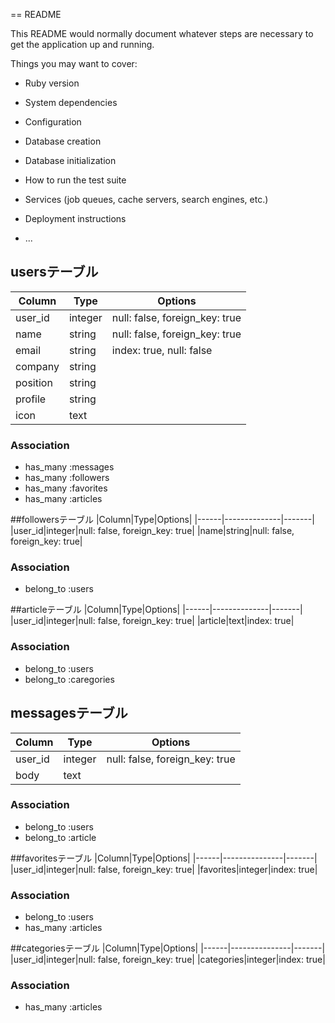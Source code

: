 == README

This README would normally document whatever steps are necessary to get the
application up and running.

Things you may want to cover:

* Ruby version

* System dependencies

* Configuration

* Database creation

* Database initialization

* How to run the test suite

* Services (job queues, cache servers, search engines, etc.)

* Deployment instructions

* ...



## usersテーブル

|Column|Type|Options|
|------|--------------|-------|
|user_id|integer|null: false, foreign_key: true|
|name|string|null: false, foreign_key: true|
|email|string|index: true, null: false|
|company|string||
|position|string||
|profile|string||
|icon|text||

### Association
- has_many :messages
- has_many :followers
- has_many :favorites
- has_many :articles

##followersテーブル
|Column|Type|Options|
|------|--------------|-------|
|user_id|integer|null: false, foreign_key: true|
|name|string|null: false, foreign_key: true|

### Association
- belong_to :users

##articleテーブル
|Column|Type|Options|
|------|--------------|-------|
|user_id|integer|null: false, foreign_key: true|
|article|text|index: true|

### Association
- belong_to :users
- belong_to :caregories

## messagesテーブル
|Column|Type|Options|
|------|---------------|-------|
|user_id|integer|null: false, foreign_key: true|
|body|text||

### Association
- belong_to :users
- belong_to :article

##favoritesテーブル
|Column|Type|Options|
|------|---------------|-------|
|user_id|integer|null: false, foreign_key: true|
|favorites|integer|index: true|

### Association
- belong_to :users
- has_many :articles

##categoriesテーブル
|Column|Type|Options|
|------|---------------|-------|
|user_id|integer|null: false, foreign_key: true|
|categories|integer|index: true|

### Association
- has_many :articles

